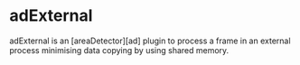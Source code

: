 # adExternal

adExternal is an [areaDetector][ad] plugin to process a frame in an external
process minimising data copying by using shared memory.

